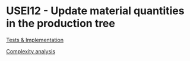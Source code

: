 # USEI12 - Update material quantities in the production tree


[Tests & Implementation](04.tests-and-implementation/Readme.md)

[Complexity analysis](05.complexity-analysis/Readme.md)